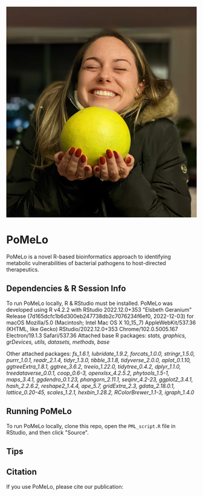 ![](pomelo.png)

# PoMeLo

PoMeLo is a novel R-based bioinformatics approach to identifying metabolic vulnerabilities of bacterial pathogens to host-directed therapeutics.

## Dependencies & R Session Info

To run PoMeLo locally, R & RStudio must be installed. PoMeLo was developed using R v4.2.2 with RStudio 2022.12.0+353 "Elsbeth Geranium" Release (7d165dcfc1b6d300eb247738db2c7076234f6ef0, 2022-12-03) for macOS
Mozilla/5.0 (Macintosh; Intel Mac OS X 10_15_7) AppleWebKit/537.36 (KHTML, like Gecko) RStudio/2022.12.0+353 Chrome/102.0.5005.167 Electron/19.1.3 Safari/537.36
Attached base R packages:	_stats, graphics, grDevices, utils, datasets, methods, base_

Other attached packages:
	_fs_1.6.1, lubridate_1.9.2, forcats_1.0.0, stringr_1.5.0, purrr_1.0.1, readr_2.1.4, tidyr_1.3.0, tibble_3.1.8, tidyverse_2.0.0, aplot_0.1.10, ggtreeExtra_1.8.1, ggtree_3.6.2, treeio_1.22.0, tidytree_0.4.2, dplyr_1.1.0, treedataverse_0.0.1, coop_0.6-3, openxlsx_4.2.5.2, phytools_1.5-1, maps_3.4.1, ggdendro_0.1.23, phangorn_2.11.1, seqinr_4.2-23, ggplot2_3.4.1, hash_2.2.6.2, reshape2_1.4.4, ape_5.7, gridExtra_2.3, gdata_2.18.0.1, lattice_0.20-45, scales_1.2.1, hexbin_1.28.2, RColorBrewer_1.1-3, igraph_1.4.0_

## Running PoMeLo

To run PoMeLo locally, clone this repo, open the ```PML_script.R``` file in RStudio, and then click "Source".


## Tips

## Citation
If you use PoMeLo, please cite our publication:
